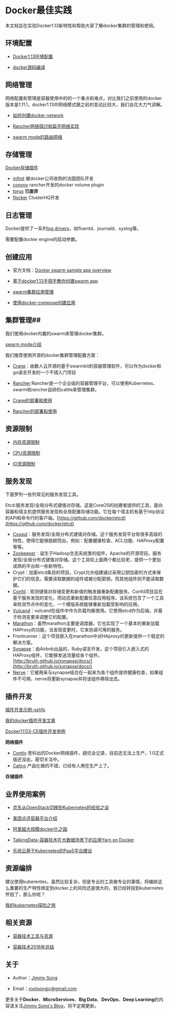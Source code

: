 # Docker最佳实践

本文档旨在实验Docker1.13新特性和帮助大家了解docker集群的管理和使用。


## 环境配置

- [Docker1.13环境配置](https://jimmysong.io/docker-handbook/docs/docker_env)

- [docker源码编译](https://jimmysong.io/docker-handbook/docs/docker_compile)


## 网络管理

网络配置和管理是容器使用中的的一个重点和难点，对比我们之前使用的docker版本是1.11.1，docker1.13中网络模式跟之前的变动比较大，我们会花大力气讲解。

- [如何创建docker network](https://jimmysong.io/docker-handbook/docs/create_network)

- [Rancher网络探讨和扁平网络实现](https://jimmysong.io/docker-handbook/docs/rancher_network)

- [swarm mode的路由网络](https://jimmysong.io/docker-handbook/docs/swarm_mode_routing_mesh)


## 存储管理

[Docker存储插件](https://jimmysong.io/docker-handbook/docs/docker_storage_plugin)

- [infinit](https://jimmysong.io/docker-handbook/docs/infinit) 被docker公司收购的法国团队开发
- [convoy](https://jimmysong.io/docker-handbook/docs/convoy) rancher开发的docker volume plugin
- [torus](https://jimmysong.io/docker-handbook/docs/torus) **已废弃**
- [flocker](https://jimmysong.io/docker-handbook/docs/flocker) ClusterHQ开发

## 日志管理

Docker提供了一系列[log drivers](https://docs.docker.com/engine/admin/logging/overview/)，如fluentd、journald、syslog等。

需要配置docker engine的启动参数。

## 创建应用

- 官方文档：[Docker swarm sample app overview](https://docs.docker.com/engine/getstarted-voting-app/)

- [基于docker1.13手把手教你创建swarm app](https://jimmysong.io/docker-handbook/docs/create_swarm_app)

- [swarm集群应用管理](https://jimmysong.io/docker-handbook/docs/swarm_app_manage)

- [使用docker-compose创建应用](https://jimmysong.io/docker-handbook/docs/docker_compose)

## 集群管理##

我们使用docker内置的swarm来管理docker集群。

[swarm mode介绍](https://jimmysong.io/docker-handbook/docs/swarm_mode)

我们推荐使用开源的docker集群管理配置方案：

- [Crane](https://github.com/Dataman-Cloud/crane)：由数人云开源的基于swarmkit的容器管理软件，可以作为docker和go语言开发的一个不错入门项目
- [Rancher](https://github.com/rancher/rancher):Rancher是一个企业级的容器管理平台，可以使用Kubernetes、swarm和rancher自研的cattle来管理集群。

- [Crane的部署和使用](https://jimmysong.io/docker-handbook/docs/crane_usage)

- [Rancher的部署和使用](https://jimmysong.io/docker-handbook/docs/rancher_usage)

## 资源限制

- [内存资源限制](https://jimmysong.io/docker-handbook/docs/memory_resource_limit)

- [CPU资源限制](https://jimmysong.io/docker-handbook/docs/cpu_resource_limit)

- [IO资源限制](https://jimmysong.io/docker-handbook/docs/io_resource_limit)

## 服务发现

下面罗列一些列常见的服务发现工具。

 Etcd:服务发现/全局分布式键值对存储。这是CoreOS的创建者提供的工具，面向容器和宿主机提供服务发现和全局配置存储功能。它在每个宿主机有基于http协议的API和命令行的客户端。[https://github.com/docker/etcd](https://github.com/docker/etcd) 

- [Cousul](https://github.com/hashicorp/consul)：服务发现/全局分布式键值对存储。这个服务发现平台有很多高级的特性，使得它能够脱颖而出，例如：配置健康检查、ACL功能、HAProxy配置等等。
- [Zookeeper](https://github.com/apache/zookeeper)：诞生于Hadoop生态系统里的组件，Apache的开源项目。服务发现/全局分布式键值对存储。这个工具较上面两个都比较老，提供一个更加成熟的平台和一些新特性。
- Crypt：加密etcd条目的项目。Crypt允许组建通过采用公钥加密的方式来保护它们的信息。需要读取数据的组件或被分配密钥，而其他组件则不能读取数据。
- [Confd](https://github.com/kelseyhightower/confd)：观测键值对存储变更和新值的触发器重新配置服务。Confd项目旨在基于服务发现的变化，而动态重新配置任意应用程序。该系统包含了一个工具来检测节点中的变化、一个模版系统能够重新加载受影响的应用。
- [Vulcand](https://github.com/vulcand/vulcand)：vulcand在组件中作为负载均衡使用。它使用etcd作为后端，并基于检测变更来调整它的配置。
- [Marathon](https://github.com/mesosphere/marathon)：虽然marathon主要是调度器，它也实现了一个基本的重新加载HAProxy的功能，当发现变更时，它来协调可用的服务。
- Frontrunner：这个项目嵌入在marathon中对HAproxy的更新提供一个稳定的解决方案。
- [Synapse](https://github.com/airbnb/synapse)：由Airbnb出品的，Ruby语言开发，这个项目引入嵌入式的HAProxy组件，它能够发送流量给各个组件。[http://bruth.github.io/synapse/docs/](http://bruth.github.io/synapse/docs/) 
- [Nerve](https://github.com/airbnb/nerve)：它被用来与synapse结合在一起来为各个组件提供健康检查，如果组件不可用，nerve将更新synapse并将该组件移除出去。

## 插件开发

[插件开发示例-sshfs](https://jimmysong.io/docker-handbook/docs/plugin_developing)

[我的docker插件开发文章](https://jimmysong.io/posts/docker-plugin-develop/)

[Docker17.03-CE插件开发举例](https://jimmysong.io/posts/docker-plugin-develop/)

**网络插件**

- [Contiv](https://jimmysong.io/tags/contiv/) 思科出的Docker网络插件，趟坑全记录，目前还无法上生产，1.0正式版还没出，密切关注中。
- [Calico](https://github.com/calico) 产品化做的不错，已经有人用在生产上了。

**存储插件**

## 业界使用案例

- [京东从OpenStack切换到Kubernetes的经验之谈](https://jimmysong.io/docker-handbook/docs/jd_transform_to_kubernetes)

- [美团点评容器平台介绍](https://jimmysong.io/docker-handbook/docs/meituan_docker_platform)

- [阿里超大规模docker化之路](https://jimmysong.io/docker-handbook/docs/ali_docker)

- [TalkingData-容器技术在大数据场景下的应用Yarn on Docker](https://jimmysong.io/posts/yarn-on-docker/)

- [乐视云基于Kubernetes的PaaS平台建设](https://jimmysong.io/docker-handbook/docs/letv_docker)

## 资源编排

建议使用kuberentes，虽然比较复杂，但是专业的工具做专业的事情，将编排这么重要的生产特性绑定到docker上的风险还是很大的，我已经转投到kubernetes怀抱了，那么你呢？

[我的kubernetes探险之旅](https://jimmysong.io/tags/kubernetes/)

## 相关资源

- [容器技术工具与资源](https://jimmysong.io/docker-handbook/docs/tech_resource)

- [容器技术2016年总结](https://jimmysong.io/docker-handbook/docs/container_2016)

## 关于

- Author：[Jimmy Song](https://jimmysong.io/about)

- Email：rootsongjc@gmail.com

更多关于**Docker**、**MicroServices**、**Big Data**、**DevOps**、**Deep Learning**的内容请关注[Jimmy Song's Blog](https://jimmysong.io)，将不定期更新。

